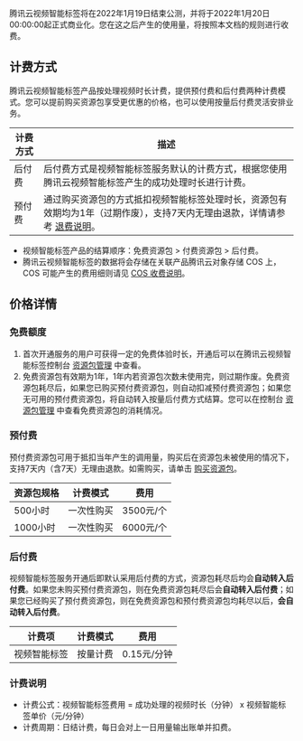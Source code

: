 腾讯云视频智能标签将在2022年1月19日结束公测，并将于2022年1月20日00:00:00起正式商业化。您在这之后产生的使用量，将按照本文档的规则进行收费。

## 计费方式
腾讯云视频智能标签产品按处理视频时长计费，提供预付费和后付费两种计费模式。您可以提前购买资源包享受更优惠的价格，也可以使用按量后付费灵活安排业务。


| 计费方式 | 描述 |
|---------|---------|
| 后付费 | 后付费方式是视频智能标签服务默认的计费方式，根据您使用腾讯云视频智能标签产生的成功处理时长进行计费。 | 
预付费 | 通过购买资源包的方式抵扣视频智能标签处理时长，资源包有效期均为1年（过期作废），支持7天内无理由退款，详情请参考 [退费说明](https://cloud.tencent.com/document/product/1509/67719)。 | 	
	
- 视频智能标签产品的结算顺序：免费资源包 > 付费资源包 > 后付费。
- 腾讯云视频智能标签的数据将会存储在关联产品腾讯云对象存储 COS 上，COS 可能产生的费用细则请见 [COS 收费说明](https://cloud.tencent.com/product/cos/pricing)。


## 价格详情
### 免费额度
1. 首次开通服务的用户可获得一定的免费体验时长，开通后可以在腾讯云视频智能标签控制台 [资源包管理](https://console.cloud.tencent.com/ai-media/resource) 中查看。
2. 免费资源包有效期为1年，1年内若资源包次数未使用完，则过期作废。免费资源包耗尽后，如果您已购买预付费资源包，则自动扣减预付费资源包；如果您无可用的预付费资源包，将自动转入按量后付费方式结算。您可以在控制台 [资源包管理](https://console.cloud.tencent.com/ai-media/resource) 中查看免费资源包的消耗情况。

### 预付费
预付费资源包可用于抵扣当年产生的调用量，购买后在资源包未被使用的情况下，支持7天内（含7天）无理由退款。如需购买，请单击 [购买资源包](https://buy.cloud.tencent.com/ivld)。


| 资源包规格 | 计费模式 | 费用 |
|---------|---------|---------|
| 500小时 | 一次性购买 | 3500元/个 |
| 1000小时 | 一次性购买 | 6000元/个|

### 后付费
视频智能标签服务开通后即默认采用后付费的方式，资源包耗尽后均会**自动转入后付费**。如果您未购买预付费资源包，则在免费资源包耗尽后会**自动转入后付费**；如果您已经购买了预付费资源包，则在免费资源包和预付费资源包均耗尽以后，**会自动转入后付费**。


| 计费项 |	计费模式 |	费用 |
|---------|---------|---------|
| 视频智能标签 |	按量计费 |	0.15元/分钟 |


### 计费说明
- 计费公式：视频智能标签费用 = 成功处理的视频时长（分钟） x 视频智能标签单价（元/分钟）
- 计费周期：日结计费，每日会对上一日用量输出账单并扣费。








